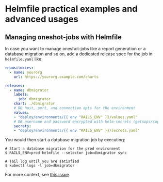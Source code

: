 # Helmfile practical examples and advanced usages

## Managing oneshot-jobs with Helmfile

In case you want to manage oneshot-jobs like a report generation or a database migration and so on, add a dedicated release spec for the job in `helmfile.yaml` like:

```yaml
repositories:
  - name: yourorg
    url: https://yourorg.example.com/charts

releases:
  - name: dbmigrator
    labels:
      job: dbmigrator
    chart: ./dbmigrator
    # DB host, port, and connection opts for the environment
    values:
    - "deploy/environments/{{ env "RAILS_ENV" }}/values.yaml"
    # DB username and password encrypted with helm-secrets (getsops/sops)
    secrets:
    - "deploy/environments/{{ env "RAILS_ENV" }}/secrets.yaml"
```

You would then start a database migration job by executing:

```console
# Start a database migration for the prod environment
$ RAILS_ENV=prod helmfile --selector job=dbmigrator sync

# Tail log until you are satisfied
$ kubectl logs -l job=dbmigrator
```

For more context, see [this issue](https://github.com/roboll/helmfile/issues/49).
